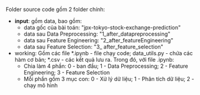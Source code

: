 Folder source code gồm 2 folder chính:
+ __input__: gồm data, bao gồm: 
  + data gốc của bài toán: "jpx-tokyo-stock-exchange-prediction"
  + data sau Data Preprocessing: "1_after_datapreprocessing"
  + data sau Feature Engineering: "2_after_featureEngineering"
  + data sau Feature Selection: "3_ after_feature_selection"
+ working: Gồm các file *.ipynb - file chạy code; data_utils.py - chứa các hàm cơ bản; *.csv - các kết quả lưu ra. Trong đó, với file .ipynb:
  + Chia làm 4 phần: 0 - ban đầu; 1 - Data Preprocessing; 2 - Feature Engineering; 3 - Feature Selection
  + Mỗi phần gồm 3 mục con: 0 - Xử lý dữ liệu; 1 - Phân tích dữ liệu; 2 - chạy mô hình